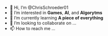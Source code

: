 - 👋 Hi, I’m @ChrisSchroeder01
- 👀 I’m interested in **Games**, **AI**, and **Algorytms**
- 🌱 I’m currently learning **A piece of everything**
- 💞️ I’m looking to collaborate on ...
- 📫 How to reach me ...

<!---
ChrisSchroeder01/ChrisSchroeder01 is a ✨ special ✨ repository because its `README.md` (this file) appears on your GitHub profile.
You can click the Preview link to take a look at your changes.
--->
